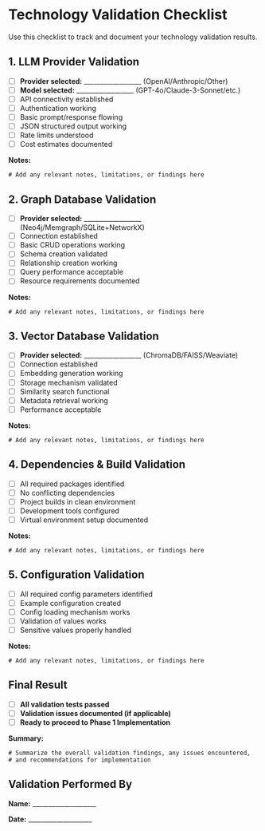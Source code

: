 # Technology Validation Checklist

Use this checklist to track and document your technology validation results.

## 1. LLM Provider Validation

- [ ] **Provider selected:** __________________ (OpenAI/Anthropic/Other)
- [ ] **Model selected:** __________________ (GPT-4o/Claude-3-Sonnet/etc.)
- [ ] API connectivity established
- [ ] Authentication working
- [ ] Basic prompt/response flowing
- [ ] JSON structured output working
- [ ] Rate limits understood
- [ ] Cost estimates documented

**Notes:**
```
# Add any relevant notes, limitations, or findings here
```

## 2. Graph Database Validation

- [ ] **Provider selected:** __________________ (Neo4j/Memgraph/SQLite+NetworkX)
- [ ] Connection established
- [ ] Basic CRUD operations working
- [ ] Schema creation validated
- [ ] Relationship creation working
- [ ] Query performance acceptable
- [ ] Resource requirements documented

**Notes:**
```
# Add any relevant notes, limitations, or findings here
```

## 3. Vector Database Validation

- [ ] **Provider selected:** __________________ (ChromaDB/FAISS/Weaviate)
- [ ] Connection established
- [ ] Embedding generation working
- [ ] Storage mechanism validated
- [ ] Similarity search functional
- [ ] Metadata retrieval working
- [ ] Performance acceptable

**Notes:**
```
# Add any relevant notes, limitations, or findings here
```

## 4. Dependencies & Build Validation

- [ ] All required packages identified
- [ ] No conflicting dependencies
- [ ] Project builds in clean environment
- [ ] Development tools configured
- [ ] Virtual environment setup documented

**Notes:**
```
# Add any relevant notes, limitations, or findings here
```

## 5. Configuration Validation

- [ ] All required config parameters identified
- [ ] Example configuration created
- [ ] Config loading mechanism works
- [ ] Validation of values works
- [ ] Sensitive values properly handled

**Notes:**
```
# Add any relevant notes, limitations, or findings here
```

## Final Result

- [ ] **All validation tests passed**
- [ ] **Validation issues documented (if applicable)**
- [ ] **Ready to proceed to Phase 1 Implementation**

**Summary:**
```
# Summarize the overall validation findings, any issues encountered, 
# and recommendations for implementation
```

## Validation Performed By

**Name:** ____________________

**Date:** ____________________ 